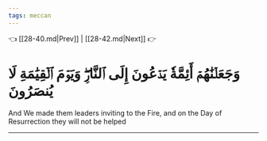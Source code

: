 ```yaml
---
tags: meccan
---
```


👈 [[28-40.md|Prev]] | [[28-42.md|Next]] 👉

# وَجَعَلۡنَٰهُمۡ أَئِمَّةٗ يَدۡعُونَ إِلَى ٱلنَّارِۖ وَيَوۡمَ ٱلۡقِيَٰمَةِ لَا يُنصَرُونَ

And We made them leaders inviting to the Fire, and on the Day of Resurrection they will not be helped

---

